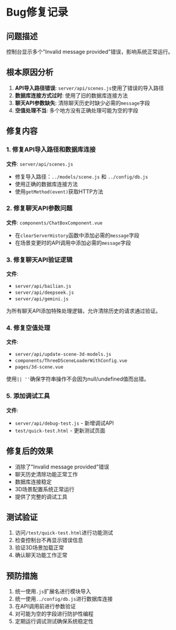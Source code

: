 # Bug修复记录

## 问题描述
控制台显示多个"Invalid message provided"错误，影响系统正常运行。

## 根本原因分析
1. **API导入路径错误**: `server/api/scenes.js`使用了错误的导入路径
2. **数据库连接方式过时**: 使用了旧的数据库连接方法
3. **聊天API参数缺失**: 清除聊天历史时缺少必需的`message`字段
4. **空值处理不当**: 多个地方没有正确处理可能为空的字段

## 修复内容

### 1. 修复API导入路径和数据库连接
**文件**: `server/api/scenes.js`
- 修复导入路径：`../models/scene.js` 和 `../config/db.js`
- 使用正确的数据库连接方法
- 使用`getMethod(event)`获取HTTP方法

### 2. 修复聊天API参数问题
**文件**: `components/ChatBoxComponent.vue`
- 在`clearServerHistory`函数中添加必需的`message`字段
- 在场景变更时的API调用中添加必需的`message`字段

### 3. 修复聊天API验证逻辑
**文件**: 
- `server/api/bailian.js`
- `server/api/deepseek.js` 
- `server/api/gemini.js`

为所有聊天API添加特殊处理逻辑，允许清除历史的请求通过验证。

### 4. 修复空值处理
**文件**: 
- `server/api/update-scene-3d-models.js`
- `components/ThreeDSceneLoaderWithConfig.vue`
- `pages/3d-scene.vue`

使用`|| ''`确保字符串操作不会因为null/undefined值而出错。

### 5. 添加调试工具
**文件**: 
- `server/api/debug-test.js` - 新增调试API
- `test/quick-test.html` - 更新测试页面

## 修复后的效果
- 消除了"Invalid message provided"错误
- 聊天历史清除功能正常工作
- 数据库连接稳定
- 3D场景配置系统正常运行
- 提供了完整的调试工具

## 测试验证
1. 访问`/test/quick-test.html`进行功能测试
2. 检查控制台不再显示错误信息
3. 验证3D场景加载正常
4. 确认聊天功能工作正常

## 预防措施
1. 统一使用`.js`扩展名进行模块导入
2. 统一使用`../config/db.js`进行数据库连接
3. 在API调用前进行参数验证
4. 对可能为空的字段进行防护性编程
5. 定期运行调试测试确保系统稳定性 